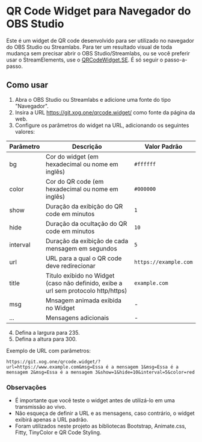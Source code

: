 # QR Code Widget para Navegador do OBS Studio

Este é um widget de QR code desenvolvido para ser utilizado no navegador do OBS Studio ou Streamlabs.
Para ter um resultado visual de toda mudança sem precisar abrir o OBS Studio/Streamlabs, ou se você preferir usar o StreamElements, use o [QRCodeWidget.SE](https://github.com/xogumon/qrwidget). É só seguir o passo-a-passo.

## Como usar

1. Abra o OBS Studio ou Streamlabs e adicione uma fonte do tipo "Navegador".
2. Insira a URL https://git.xog.one/qrcode.widget/ como fonte da página da web.
3. Configure os parâmetros do widget na URL, adicionando os seguintes valores:

| Parâmetro | Descrição                                                                          | Valor Padrão          |
| --------- | ---------------------------------------------------------------------------------- | --------------------- |
| bg        | Cor do widget (em hexadecimal ou nome em inglês)                                   | `#ffffff`             |
| color     | Cor do QR code (em hexadecimal ou nome em inglês)                                  | `#000000`             |
| show      | Duração da exibição do QR code em minutos                                          | `1`                   |
| hide      | Duração da ocultação do QR code em minutos                                         | `10`                  |
| interval  | Duração da exibição de cada mensagem em segundos                                   | `5`                   |
| url       | URL para a qual o QR code deve redirecionar                                        | `https://example.com` |
| title     | Titulo exibido no Widget (caso não definido, exibe a url sem protocolo http/https) | `example.com`         |
| msg       | Mnsagem animada exibida no Widget                                                  | -                     |
| ...       | Mensagens adicionais                                                               | -                     |

4. Defina a largura para 235.
5. Defina a altura para 300.

Exemplo de URL com parâmetros:

`https://git.xog.one/qrcode.widget/?url=https://www.example.com&msg=Essa é a mensagem 1&msg=Essa é a mensagem 2&msg=Essa é a mensagem 3&show=1&hide=10&interval=5&color=red`

### Observações

- É importante que você teste o widget antes de utilizá-lo em uma transmissão ao vivo.
- Não esqueça de definir a URL e as mensagens, caso contrário, o widget exibirá apenas a URL padrão.
- Foram utilizados neste projeto as bibliotecas Bootstrap, Animate.css, Fitty, TinyColor e QR Code Styling.
